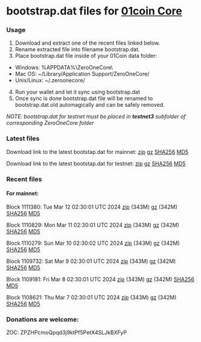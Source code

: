 # bootstrap.dat files for [01coin Core](https://01coin.io)

### Usage

1. Download and extract one of the recent files linked below.
2. Rename extracted file into filename bootstrap.dat.
3. Place bootstrap.dat file inside of your 01Coin data folder:
 - Windows: %APPDATA%\ZeroOneCore\
 - Mac OS: ~/Library/Application Support/ZeroOneCore/
 - Unix/Linux: ~/.zeroonecore/
4. Run your wallet and let it sync using bootstrap.dat
5. Once sync is done bootstrap.dat file will be renamed to bootstrap.dat.old automagically and can be safely removed.

_NOTE: bootstrap.dat for testnet must be placed in **testnet3** subfolder of corresponding ZeroOneCore folder_

### Latest files
Download link to the latest bootstap.dat for mainnet: [zip](https://files.01coin.io/mainnet/bootstrap.dat.zip) [gz](https://files.01coin.io/mainnet/bootstrap.dat.tar.gz) [SHA256](https://files.01coin.io/mainnet/sha256.txt) [MD5](https://files.01coin.io/mainnet/md5.txt)

Download link to the latest bootstap.dat for testnet: [zip](https://files.01coin.io/testnet/bootstrap.dat.zip) [gz](https://files.01coin.io/testnet/bootstrap.dat.tar.gz) [SHA256](https://files.01coin.io/testnet/sha256.txt) [MD5](https://files.01coin.io/testnet/md5.txt)

### Recent files

#### For mainnet:

Block 1111380: Tue Mar 12 02:30:01 UTC 2024 [zip](https://files.01coin.io/mainnet/2024-03-12/bootstrap.dat.zip) (343M) [gz](https://files.01coin.io/mainnet/2024-03-12/bootstrap.dat.tar.gz) (342M) [SHA256](https://files.01coin.io/mainnet/2024-03-12/sha256.txt) [MD5](https://files.01coin.io/mainnet/2024-03-12/md5.txt)

Block 1110829: Mon Mar 11 02:30:01 UTC 2024 [zip](https://files.01coin.io/mainnet/2024-03-11/bootstrap.dat.zip) (343M) [gz](https://files.01coin.io/mainnet/2024-03-11/bootstrap.dat.tar.gz) (342M) [SHA256](https://files.01coin.io/mainnet/2024-03-11/sha256.txt) [MD5](https://files.01coin.io/mainnet/2024-03-11/md5.txt)

Block 1110279: Sun Mar 10 02:30:02 UTC 2024 [zip](https://files.01coin.io/mainnet/2024-03-10/bootstrap.dat.zip) (343M) [gz](https://files.01coin.io/mainnet/2024-03-10/bootstrap.dat.tar.gz) (342M) [SHA256](https://files.01coin.io/mainnet/2024-03-10/sha256.txt) [MD5](https://files.01coin.io/mainnet/2024-03-10/md5.txt)

Block 1109732: Sat Mar  9 02:30:01 UTC 2024 [zip](https://files.01coin.io/mainnet/2024-03-09/bootstrap.dat.zip) (343M) [gz](https://files.01coin.io/mainnet/2024-03-09/bootstrap.dat.tar.gz) (342M) [SHA256](https://files.01coin.io/mainnet/2024-03-09/sha256.txt) [MD5](https://files.01coin.io/mainnet/2024-03-09/md5.txt)

Block 1109181: Fri Mar  8 02:30:01 UTC 2024 [zip](https://files.01coin.io/mainnet/2024-03-08/bootstrap.dat.zip) (343M) [gz](https://files.01coin.io/mainnet/2024-03-08/bootstrap.dat.tar.gz) (342M) [SHA256](https://files.01coin.io/mainnet/2024-03-08/sha256.txt) [MD5](https://files.01coin.io/mainnet/2024-03-08/md5.txt)

Block 1108621: Thu Mar  7 02:30:01 UTC 2024 [zip](https://files.01coin.io/mainnet/2024-03-07/bootstrap.dat.zip) (343M) [gz](https://files.01coin.io/mainnet/2024-03-07/bootstrap.dat.tar.gz) (342M) [SHA256](https://files.01coin.io/mainnet/2024-03-07/sha256.txt) [MD5](https://files.01coin.io/mainnet/2024-03-07/md5.txt)


### Donations are welcome:

ZOC: ZPZHPcmoQpqd3j9ktPf5PetX4SLJkBXFyP
